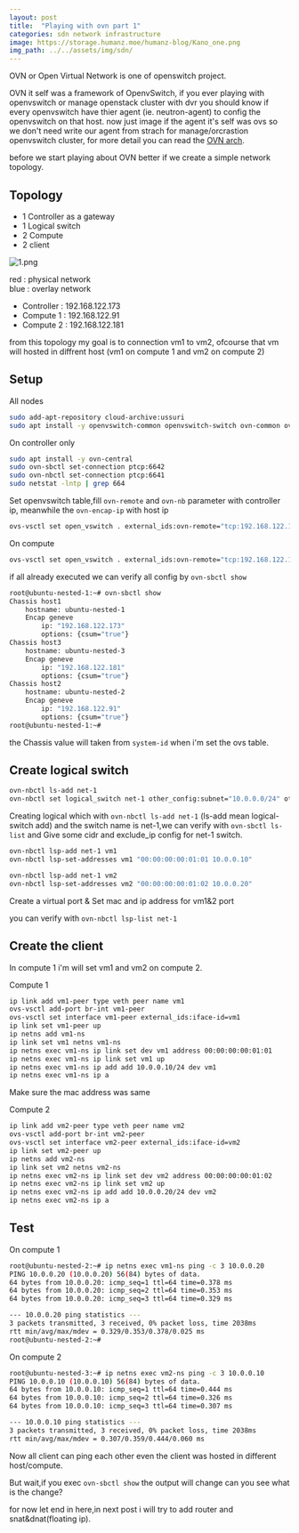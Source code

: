 ```yaml
---
layout: post
title:  "Playing with ovn part 1"
categories: sdn network infrastructure
image: https://storage.humanz.moe/humanz-blog/Kano_one.png
img_path: ../../assets/img/sdn/
---
```

OVN or Open Virtual Network is one of openswitch project.

OVN it self was a framework of OpenvSwitch, if you ever playing with openvswitch or manage openstack cluster with dvr you should know if every openvswitch have thier agent (ie. neutron-agent) to config the openvswitch on that host. now just image if the agent it's self was ovs so we don't need write our agent from strach for manage/orcrastion openvswitch cluster, for more detail you can read the [OVN arch](https://www.ovn.org/en/architecture/).

before we start playing about OVN better if we create a simple network topology.

## Topology
- 1 Controller as a gateway
- 1 Logical switch
- 2 Compute 
- 2 client

![1.png](1.png)

red : physical network  
blue : overlay network

- Controller : 192.168.122.173
- Compute 1 : 192.168.122.91
- Compute 2 : 192.168.122.181

from this topology my goal is to connection vm1 to vm2, ofcourse that vm will hosted in diffrent host (vm1 on compute 1 and vm2 on compute 2)

## Setup

All nodes
```bash
sudo add-apt-repository cloud-archive:ussuri
sudo apt install -y openvswitch-common openvswitch-switch ovn-common ovn-host
```

On controller only
```bash
sudo apt install -y ovn-central
sudo ovn-sbctl set-connection ptcp:6642
sudo ovn-nbctl set-connection ptcp:6641
sudo netstat -lntp | grep 664
```

Set openvswitch table,fill `ovn-remote` and `ovn-nb` parameter with controller ip, meanwhile the `ovn-encap-ip` with host ip

```bash
ovs-vsctl set open_vswitch . external_ids:ovn-remote="tcp:192.168.122.173:6642" external_ids:ovn-nb="tcp:192.168.122.173:6641" external_ids:ovn-encap-ip=192.168.122.173 external_ids:ovn-encap-type="geneve" external_ids:system-id="host1"
```

On compute
```bash
ovs-vsctl set open_vswitch . external_ids:ovn-remote="tcp:192.168.122.173:6642" external_ids:ovn-nb="tcp:192.168.122.173:6641" external_ids:ovn-encap-ip=$(COMPUTE_IP) external_ids:ovn-encap-type="geneve" external_ids:system-id="$(COMPUTE_NUMBER)"
```

if all already executed we can verify all config by `ovn-sbctl show`

```bash
root@ubuntu-nested-1:~# ovn-sbctl show
Chassis host1
    hostname: ubuntu-nested-1
    Encap geneve
        ip: "192.168.122.173"
        options: {csum="true"}
Chassis host3
    hostname: ubuntu-nested-3
    Encap geneve
        ip: "192.168.122.181"
        options: {csum="true"}
Chassis host2
    hostname: ubuntu-nested-2
    Encap geneve
        ip: "192.168.122.91"
        options: {csum="true"}
root@ubuntu-nested-1:~#
```
the Chassis value will taken from `system-id` when i'm set the ovs table.

## Create logical switch
```bash
ovn-nbctl ls-add net-1
ovn-nbctl set logical_switch net-1 other_config:subnet="10.0.0.0/24" other_config:exclude_ips="10.0.0.1"
```
Creating logical which with `ovn-nbctl ls-add net-1` (ls-add mean logical-switch add) and the switch name is net-1,we can verify with `ovn-sbctl ls-list` and Give some cidr and exclude_ip config for net-1 switch.

```bash
ovn-nbctl lsp-add net-1 vm1
ovn-nbctl lsp-set-addresses vm1 "00:00:00:00:01:01 10.0.0.10"

ovn-nbctl lsp-add net-1 vm2
ovn-nbctl lsp-set-addresses vm2 "00:00:00:00:01:02 10.0.0.20"
```
Create a virtual port & Set mac and ip address for vm1&2 port


you can verify with `ovn-nbctl lsp-list net-1`

## Create the client
In compute 1 i'm will set vm1 and vm2 on compute 2.

Compute 1 
```bash
ip link add vm1-peer type veth peer name vm1
ovs-vsctl add-port br-int vm1-peer
ovs-vsctl set interface vm1-peer external_ids:iface-id=vm1
ip link set vm1-peer up
ip netns add vm1-ns
ip link set vm1 netns vm1-ns
ip netns exec vm1-ns ip link set dev vm1 address 00:00:00:00:01:01
ip netns exec vm1-ns ip link set vm1 up
ip netns exec vm1-ns ip add add 10.0.0.10/24 dev vm1
ip netns exec vm1-ns ip a
```
Make sure the mac address was same

Compute 2
```bash
ip link add vm2-peer type veth peer name vm2
ovs-vsctl add-port br-int vm2-peer
ovs-vsctl set interface vm2-peer external_ids:iface-id=vm2
ip link set vm2-peer up
ip netns add vm2-ns
ip link set vm2 netns vm2-ns
ip netns exec vm2-ns ip link set dev vm2 address 00:00:00:00:01:02
ip netns exec vm2-ns ip link set vm2 up
ip netns exec vm2-ns ip add add 10.0.0.20/24 dev vm2
ip netns exec vm2-ns ip a
```

## Test
On compute 1
```bash
root@ubuntu-nested-2:~# ip netns exec vm1-ns ping -c 3 10.0.0.20
PING 10.0.0.20 (10.0.0.20) 56(84) bytes of data.
64 bytes from 10.0.0.20: icmp_seq=1 ttl=64 time=0.378 ms
64 bytes from 10.0.0.20: icmp_seq=2 ttl=64 time=0.353 ms
64 bytes from 10.0.0.20: icmp_seq=3 ttl=64 time=0.329 ms

--- 10.0.0.20 ping statistics ---
3 packets transmitted, 3 received, 0% packet loss, time 2038ms
rtt min/avg/max/mdev = 0.329/0.353/0.378/0.025 ms
root@ubuntu-nested-2:~#
```

On compute 2
```bash
root@ubuntu-nested-3:~# ip netns exec vm2-ns ping -c 3 10.0.0.10
PING 10.0.0.10 (10.0.0.10) 56(84) bytes of data.
64 bytes from 10.0.0.10: icmp_seq=1 ttl=64 time=0.444 ms
64 bytes from 10.0.0.10: icmp_seq=2 ttl=64 time=0.326 ms
64 bytes from 10.0.0.10: icmp_seq=3 ttl=64 time=0.307 ms

--- 10.0.0.10 ping statistics ---
3 packets transmitted, 3 received, 0% packet loss, time 2038ms
rtt min/avg/max/mdev = 0.307/0.359/0.444/0.060 ms
```

Now all client can ping each other even the client was hosted in different host/compute.


But wait,if you exec `ovn-sbctl show` the output will change can you see what is the change?

for now let end in here,in next post i will try to add router and snat&dnat(floating ip).